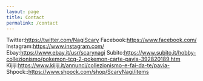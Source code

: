 ```yaml
---
layout: page
title: Contact
permalink: /contact
---
```


Twitter:https://twitter.com/NagiScary
Facebook:https://www.facebook.com/
Instagram:https://www.instagram.com/
Ebay:https://www.ebay.it/usr/scarynagi
Subito:https://www.subito.it/hobby-collezionismo/pokemon-tcg-2-pokemon-carte-pavia-392820189.htm
Kijiji:https://www.kijiji.it/annunci/collezionismo-e-fai-da-te/pavia-
Shpock::https://www.shpock.com/shop/ScaryNagi/items